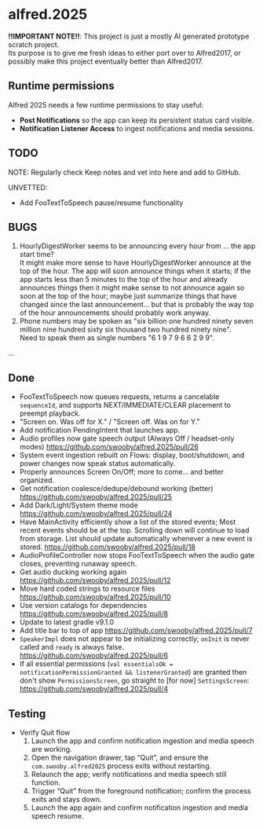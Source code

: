 # alfred.2025

**!!IMPORTANT NOTE!!**: This project is just a mostly AI generated prototype scratch project.  
Its purpose is to give me fresh ideas to either port over to Alfred2017,
or possibly make this project eventually better than Alfred2017.

## Runtime permissions

Alfred 2025 needs a few runtime permissions to stay useful:
- **Post Notifications** so the app can keep its persistent status card visible.
- **Notification Listener Access** to ingest notifications and media sessions.

## TODO

NOTE: Regularly check Keep notes and vet into here and add to GitHub.

UNVETTED:
* Add FooTextToSpeech pause/resume functionality

## BUGS

1. HourlyDigestWorker seems to be announcing every hour from ... the app start time?  
   It might make more sense to have HourlyDigestWorker announce at the top of the hour.
   The app will soon announce things when it starts; if the app starts less than 5 minutes
   to the top of the hour and already announces things then it might make sense to not announce
   again so soon at the top of the hour; maybe just summarize things that have changed since
   the last announcement... but that is probably the way top of the hour announcements should
   probably work anyway.
1. Phone numbers may be spoken as "six billion one hundred ninety seven million nine hundred sixty six thousand two hundred ninety nine".  
    Need to speak them as single numbers "6 1 9 7 9 6 6 2 9 9".
 
... 

## Done
* FooTextToSpeech now queues requests, returns a cancelable `sequenceId`, and supports NEXT/IMMEDIATE/CLEAR placement to preempt playback.
* "Screen on. Was off for X." / "Screen off. Was on for Y."
* Add notification PendingIntent that launches app.
* Audio profiles now gate speech output (Always Off / headset-only modes)
  https://github.com/swooby/alfred.2025/pull/26
* System event ingestion rebuilt on Flows: display, boot/shutdown, and power changes now speak status automatically.  
* Properly announces Screen On/Off; more to come... and better organized.
* Get notification coalesce/dedupe/debound working (better)
  https://github.com/swooby/alfred.2025/pull/25
* Add Dark/Light/System theme mode
  https://github.com/swooby/alfred.2025/pull/24
* Have MainActivity efficiently show a list of the stored events;
  Most recent events should be at the top.
  Scrolling down will continue to load from storage.
  List should update automatically whenever a new event is stored.
  https://github.com/swooby/alfred.2025/pull/18
* AudioProfileController now stops FooTextToSpeech when the audio gate closes, preventing runaway speech.
* Get audio ducking working again
  https://github.com/swooby/alfred.2025/pull/12
* Move hard coded strings to resource files
  https://github.com/swooby/alfred.2025/pull/10
* Use version catalogs for dependencies
  https://github.com/swooby/alfred.2025/pull/8
* Update to latest gradle v9.1.0
* Add title bar to top of app
  https://github.com/swooby/alfred.2025/pull/7
* `SpeakerImpl` does not appear to be initializing correctly;
  `onInit` is never called and `ready` is always false.  
  https://github.com/swooby/alfred.2025/pull/6
* If all essential permissions (`val essentialsOk = notificationPermissionGranted && listenerGranted`) are granted
  then don't show `PermissionsScreen`, go straight to [for now] `SettingsScreen`:  
  https://github.com/swooby/alfred.2025/pull/4

## Testing

- Verify Quit flow
  1. Launch the app and confirm notification ingestion and media speech are working.
  2. Open the navigation drawer, tap “Quit”, and ensure the `com.swooby.alfred2025` process exits without restarting.
  3. Relaunch the app; verify notifications and media speech still function.
  4. Trigger “Quit” from the foreground notification; confirm the process exits and stays down.
  5. Launch the app again and confirm notification ingestion and media speech resume.

